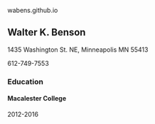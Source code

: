 wabens.github.io
<head>
<link rel="stylesheet" href="https://maxcdn.bootstrapcdn.com/bootstrap/3.3.7/css/bootstrap.min.css" integrity="sha384-BVYiiSIFeK1dGmJRAkycuHAHRg32OmUcww7on3RYdg4Va+PmSTsz/K68vbdEjh4u" crossorigin="anonymous">
</head>
<html>
  <body>
    <section>
      <h1>Walter K. Benson</h1>
      <p>1435 Washington St. NE, Minneapolis MN 55413</p>
      <p>612-749-7553</p>
    </section>
   
   <section>
      <h3>Education</h3>
      <div class="row">
        <h4 class = "col-sm-6">Macalester College</h4>
        <p class = "col-sm-2">2012-2016</p>
      </div>
   </section>
  </body>
</html>
